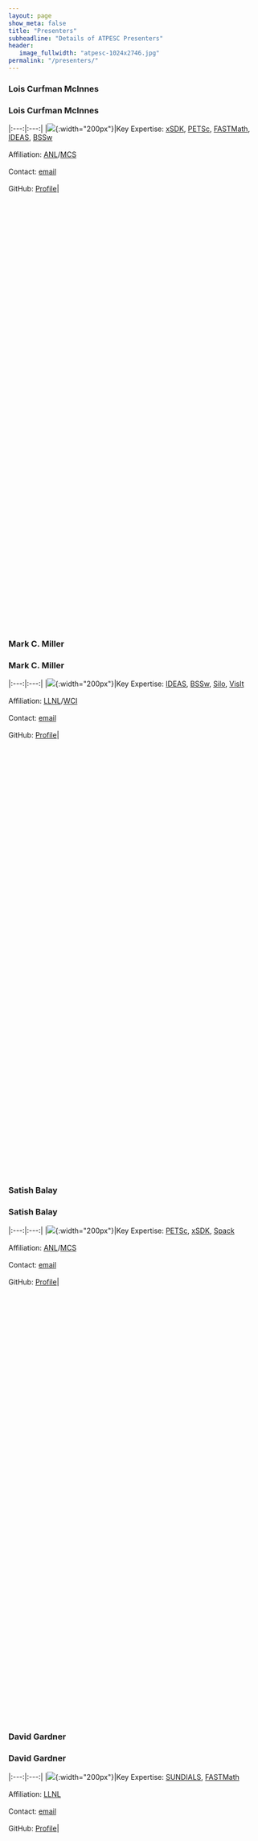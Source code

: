 ```yaml
---
layout: page
show_meta: false
title: "Presenters"
subheadline: "Details of ATPESC Presenters"
header:
   image_fullwidth: "atpesc-1024x2746.jpg"
permalink: "/presenters/"
---
```


### Lois Curfman McInnes
### Lois Curfman McInnes

|:---:|:---:|
|![](https://avatars2.githubusercontent.com/u/786325?s=460&v=4){:width="200px"}|Key Expertise: [xSDK][xsdk], [PETSc][petsc], [FASTMath][fastmath], [IDEAS][ideas], [BSSw][bssw]<br><br>Affiliation: [ANL][anl]/[MCS][anl-mcs]<br><br>Contact: [email][lcm-m]<br><br>GitHub: [Profile][lcm-g]|

<br><br><br><br><br><br><br><br><br><br><br><br><br><br><br><br><br><br><br><br><br><br><br><br><br>
<br><br><br><br><br><br><br><br><br><br><br><br><br><br><br><br><br><br><br><br><br><br><br><br><br>

### Mark C. Miller
### Mark C. Miller

|:---:|:---:|
|![](https://avatars1.githubusercontent.com/u/5720676?s=460&v=4){:width="200px"}|Key Expertise: [IDEAS][ideas], [BSSw][bssw], [Silo][silo], [VisIt][visit]<br><br>Affiliation: [LLNL][llnl]/[WCI][llnl-wci]<br><br>Contact: [email][mcm-m]<br><br>GitHub: [Profile][mcm-g]|

<br><br><br><br><br><br><br><br><br><br><br><br><br><br><br><br><br><br><br><br><br><br><br><br><br>
<br><br><br><br><br><br><br><br><br><br><br><br><br><br><br><br><br><br><br><br><br><br><br><br><br>

### Satish Balay
### Satish Balay

|:---:|:---:|
|![](https://avatars2.githubusercontent.com/u/5642668?s=460&v=4){:width="200px"}|Key Expertise: [PETSc][petsc], [xSDK][xsdk], [Spack][spack]<br><br>Affiliation: [ANL][anl]/[MCS][anl-mcs]<br><br>Contact: [email][sb-m]<br><br>GitHub: [Profile][sb-g]|

<br><br><br><br><br><br><br><br><br><br><br><br><br><br><br><br><br><br><br><br><br><br><br><br><br>
<br><br><br><br><br><br><br><br><br><br><br><br><br><br><br><br><br><br><br><br><br><br><br><br><br>


### David Gardner
### David Gardner

|:---:|:---:|
|![](https://people.llnl.gov/sites/default/files/styles/medium/public/img/gardner48.png?itok=oJGssFtM){:width="200px"}|Key Expertise: [SUNDIALS][sundials], [FASTMath][fastmath]<br><br>Affiliation: [LLNL][llnl]<br><br>Contact: [email][dg-m]<br><br>GitHub: [Profile][dg-g]|

<br><br><br><br><br><br><br><br><br><br><br><br><br><br><br><br><br><br><br><br><br><br><br><br><br>
<br><br><br><br><br><br><br><br><br><br><br><br><br><br><br><br><br><br><br><br><br><br><br><br><br>

### Ann Almgren
### Ann Almgren

|:---:|:---:|
|![](https://ccse.lbl.gov/people/almgren/picture_small.jpg){:width="200px"}|Key Expertise: [AMReX][amrex], [FASTMath][fastmath], [xSDK][xsdk] <br><br>Affiliation: [LBL][lbl]/[CCSE][lbl-ccse]<br><br>Contact: [email][aa-m]<br><br>GitHub: [Profile][aa-g]|

<br><br><br><br><br><br><br><br><br><br><br><br><br><br><br><br><br><br><br><br><br><br><br><br><br>
<br><br><br><br><br><br><br><br><br><br><br><br><br><br><br><br><br><br><br><br><br><br><br><br><br>

### Andrew Myers
### Andrew Myers

|:---:|:---:|
|![](https://ccse.lbl.gov/people/amyers/myers.jpg){:width="200px"}|Key Expertise: [AMReX][amrex]<br><br>Affiliation: [LBL][lbl]/[CCSE][lbl-ccse]<br><br>Contact: [email][am-m]<br><br>GitHub: [Profile][am-g]|

<br><br><br><br><br><br><br><br><br><br><br><br><br><br><br><br><br><br><br><br><br><br><br><br><br>
<br><br><br><br><br><br><br><br><br><br><br><br><br><br><br><br><br><br><br><br><br><br><br><br><br>

### Todd Munson
### Todd Munson

|:---:|:---:|
|![](https://press3.mcs.anl.gov/atpesc/files/2018/07/Munson.png){:width="200px"}|Key Expertise: [PETSc/TAO][petsc]<br><br>Affiliation: [ANL][anl]/[MCS][anl-mcs]<br><br>Contact: [email][tm-m]<br><br>GitLab: [GitLab][tm-g]|

<br><br><br><br><br><br><br><br><br><br><br><br><br><br><br><br><br><br><br><br><br><br><br><br><br>
<br><br><br><br><br><br><br><br><br><br><br><br><br><br><br><br><br><br><br><br><br><br><br><br><br>

### Toby Isaac
### Toby Isaac

|:---:|:---:|
|![](https://gitlab.com/uploads/-/system/user/avatar/1230244/avatar.png){:width="200px"}|Key Expertise: [PETSc/TAO][petsc]<br><br>Affiliation: [ANL][anl]/[MCS][anl-mcs]<br><br>Contact: [email][ti-m]<br><br>GitLab: [GitLab][ti-g]|

<br><br><br><br><br><br><br><br><br><br><br><br><br><br><br><br><br><br><br><br><br><br><br><br><br>
<br><br><br><br><br><br><br><br><br><br><br><br><br><br><br><br><br><br><br><br><br><br><br><br><br>

### Christian Glusa
### Christian Glusa

|:---:|:---:|
|![](https://avatars3.githubusercontent.com/u/4666273?s=400&v=4){:width="200px"}|Key Expertise: [Trilinos][trilinos]/[MueLu][muelu]<br><br>Affiliation: [SNL][snl]/[CCR][snl-ccr]<br><br>Contact: [email][cg-m]<br><br>GitHub: [Profile][cg-g]|

<br><br><br><br><br><br><br><br><br><br><br><br><br><br><br><br><br><br><br><br><br><br><br><br><br>
<br><br><br><br><br><br><br><br><br><br><br><br><br><br><br><br><br><br><br><br><br><br><br><br><br>

### Jonathan Hu
### Jonathan Hu

|:---:|:---:|
|![](https://extremecomputingtraining.anl.gov/files/2019/08/jhu.png){:width="200px"}|Key Expertise: [Trilinos][trilinos]/[MueLu][muelu]<br><br>Affiliation: [SNL][snl]/[CCR][snl-ccr]<br><br>Contact: [email][jh-m]<br><br>GitHub: [Profile][jh-g]|

<br><br><br><br><br><br><br><br><br><br><br><br><br><br><br><br><br><br><br><br><br><br><br><br><br>
<br><br><br><br><br><br><br><br><br><br><br><br><br><br><br><br><br><br><br><br><br><br><br><br><br>

### Peter Ohm
### Peter Ohm

|:---:|:---:|
|![](https://avatars.githubusercontent.com/u/28906776?v=4){:width="200px"}|Key Expertise: [Trilinos][trilinos]/[MueLu][muelu]<br><br>Affiliation: [SNL][snl]<br><br>Contact: [email][po-m]<br><br>GitHub: [Profile][po-g]|

<br><br><br><br><br><br><br><br><br><br><br><br><br><br><br><br><br><br><br><br><br><br><br><br><br>
<br><br><br><br><br><br><br><br><br><br><br><br><br><br><br><br><br><br><br><br><br><br><br><br><br>

### Graham Harper
### Graham Harper

|:---:|:---:|
|![](https://cfwebprod.sandia.gov/cfdocs/CompResearch/docs/harper_res.jpg){:width="200px"}|Key Expertise: [Trilinos][trilinos]/[MueLu][muelu]<br><br>Affiliation: [SNL][snl]<br><br>Contact: [email][gbh-m]<br><br>GitHub: [Profile][gbh-g]|

<br><br><br><br><br><br><br><br><br><br><br><br><br><br><br><br><br><br><br><br><br><br><br><br><br>
<br><br><br><br><br><br><br><br><br><br><br><br><br><br><br><br><br><br><br><br><br><br><br><br><br>

### Barry Smith
### Barry Smith

|:---:|:---:|
|![](https://avatars2.githubusercontent.com/u/512185?s=400&v=4){:width="200px"}|Key Expertise: [PETSc][petsc], [FASTMath][fastmath], [xSDK][xsdk]<br><br>Affiliation: [ANL][anl]/[MCS][anl-mcs]<br><br>Contact: [email][bs-m]<br><br>BitBucket: [Profile][bs-b]|

<br><br><br><br><br><br><br><br><br><br><br><br><br><br><br><br><br><br><br><br><br><br><br><br><br>
<br><br><br><br><br><br><br><br><br><br><br><br><br><br><br><br><br><br><br><br><br><br><br><br><br>

### X. Sherry Li
### X. Sherry Li

|:---:|:---:|
|![](https://avatars2.githubusercontent.com/u/11741943?s=400&v=4){:width="200px"}|Key Expertise: [SuperLU][superlu], [STRUMPACK][strumpack], [FASTMath][fastmath], [xSDK][xsdk]<br><br>Affiliation: [LBL][lbl]/[CRD][lbl-crd]<br><br>Contact: [email][sl-m]<br><br>GitHub: [Profile][sl-g]|

<br><br><br><br><br><br><br><br><br><br><br><br><br><br><br><br><br><br><br><br><br><br><br><br><br>
<br><br><br><br><br><br><br><br><br><br><br><br><br><br><br><br><br><br><br><br><br><br><br><br><br>

### Ulrike Yang
### Ulrike Yang

|:---:|:---:|
|![](https://avatars2.githubusercontent.com/u/16307629?s=400&v=4){:width="200px"}|Key Expertise: [hypre][hypre], [FASTMath][fastmath], [xSDK][xsdk]<br><br>Affiliation: [LLNL][llnl]/[CASC][llnl-casc]<br><br>Contact: [email][sl-m]<br><br>GitHub: [Profile][sl-g]|

<br><br><br><br><br><br><br><br><br><br><br><br><br><br><br><br><br><br><br><br><br><br><br><br><br>
<br><br><br><br><br><br><br><br><br><br><br><br><br><br><br><br><br><br><br><br><br><br><br><br><br>

### Steve Hudson
### Steve Hudson

|:---:|:---:|
|![](https://avatars3.githubusercontent.com/u/16457059?s=460&v=4){:width="200px"}|Key Expertise: [libEnsemble][libEnsemble], [xSDK][xsdk]<br><br>Affiliation: [ANL][anl]/[MCS][anl-mcs]<br><br>Contact: [email][sh-m]<br><br>GitHub: [Profile][sh-g]|

<br><br><br><br><br><br><br><br><br><br><br><br><br><br><br><br><br><br><br><br><br><br><br><br><br>
<br><br><br><br><br><br><br><br><br><br><br><br><br><br><br><br><br><br><br><br><br><br><br><br><br>

### Jim Demmel
### Jim Demmel

|:---:|:---:|
|![](https://www2.eecs.berkeley.edu/Faculty/Photos/Homepages/demmel.jpg){:width="200px"}|Presentation on Communication-<br>Avoiding Algorithms.<br><br>Affiliation: [UCB][ucb]/[EECS][ucb-eecs]|

<br><br><br><br><br><br><br><br><br><br><br><br><br><br><br><br><br><br><br><br><br><br><br><br><br>
<br><br><br><br><br><br><br><br><br><br><br><br><br><br><br><br><br><br><br><br><br><br><br><br><br>

### Jack Dongarra
### Jack Dongarra

|:---:|:---:|
|![](http://www.netlib.org/utk/people/JackDongarra/images/jack-2019-small.jpg){:width="200px"}|Presentation on Adaptive<br>Linear Solvers and Eigensolvers <br><br>Affiliation: [UTK][utk]/[EECS][utk-eecs]|

<br><br><br><br><br><br><br><br><br><br><br><br><br><br><br><br><br><br><br><br><br><br><br><br><br>
<br><br><br><br><br><br><br><br><br><br><br><br><br><br><br><br><br><br><br><br><br><br><br><br><br>

### David Keyes
### David Keyes

|:---:|:---:|
|![](https://www.kaust.edu.sa/PublishingImages/study/faculty/bio-keyes.jpg?renditionId=20){:width="200px"}|Presentation on Convergence of Big Data and<br>Large Scale Simulation<br><br>Affiliation: [KAUST][kaust]/[CEMSE][kaust-cemse]|

<br><br><br><br><br><br><br><br><br><br><br><br><br><br><br><br><br><br><br><br><br><br><br><br><br>
<br><br><br><br><br><br><br><br><br><br><br><br><br><br><br><br><br><br><br><br><br><br><br><br><br>

### Tzanio Kolev
### Tzanio Kolev

|:---:|:---:|
|![](https://people.llnl.gov/getImage?per_intr_no=1199570){:width="200px"}|Key Expertise: [MFEM][mfem], [xSDK][xsdk], [FASTMath][fastmath]<br><br>Affiliation: [LLNL][llnl]/[CASC][llnl-casc]<br><br>Contact: [email][tk-m]<br><br>GitHub: [Profile][tk-g]|

<br><br><br><br><br><br><br><br><br><br><br><br><br><br><br><br><br><br><br><br><br><br><br><br><br>
<br><br><br><br><br><br><br><br><br><br><br><br><br><br><br><br><br><br><br><br><br><br><br><br><br>

### Mark S. Shephard
### Mark S. Shephard

|:---:|:---:|
|![](https://faculty.rpi.edu/sites/default/files/styles/large/public/Shepard_crop.jpg?itok=pfhiEDyz){:width="200px"}|Key Expertise: [PUMI][pumi], [PUMIpic][pumipic], [Omega_h][omegah], [FASTMath][fastmath]<br><br>Affiliation: [RPI][rpi]/[SCOREC][rpi-scorec]<br><br>Contact: [email][mss-m]|

<br><br><br><br><br><br><br><br><br><br><br><br><br><br><br><br><br><br><br><br><br><br><br><br><br>
<br><br><br><br><br><br><br><br><br><br><br><br><br><br><br><br><br><br><br><br><br><br><br><br><br>

### Aaron Fisher
### Aaron Fisher

|:---:|:---:|
|![](https://people.llnl.gov/getImage?per_intr_no=1214098){:width="200px"}|Key Expertise: [MFEM][mfem], [xSDK][xsdk]<br><br>Affiliation: [LLNL][llnl]/[CASC][llnl-casc]<br><br>Contact: [email][af-m]<br><br>GitHub: [Profile][af-g]|

<br><br><br><br><br><br><br><br><br><br><br><br><br><br><br><br><br><br><br><br><br><br><br><br><br>
<br><br><br><br><br><br><br><br><br><br><br><br><br><br><br><br><br><br><br><br><br><br><br><br><br>

### Sarah Osborn
### Sarah Osborn

|:---:|:---:|
|![](https://people.llnl.gov/getImage?per_intr_no=1325696){:width="200px"}|Key Expertise: [hypre][hypre]<br><br>Affiliation: [LLNL][llnl]/[CASC][llnl-casc]<br><br>Contact: [email][so-m]<br><br>GitHub: [Profile][so-g]|

<br><br><br><br><br><br><br><br><br><br><br><br><br><br><br><br><br><br><br><br><br><br><br><br><br>
<br><br><br><br><br><br><br><br><br><br><br><br><br><br><br><br><br><br><br><br><br><br><br><br><br>

### Richard Tran Mills
### Richard Tran Mills

|:---:|:---:|
|![](https://www.anl.gov/sites/www/files/styles/profile_teaser_square_350px/public/richard_mills.jpg?itok=fc8TVnEs){:width="200px"}|Key Expertise: [PETSc][petsc]<br><br>Affiliation: [ANL][anl]/[MCS][anl-mcs]<br><br>Contact: [email][rtm-m]<br><br>GitHub: [Profile][rtm-g]|

<br><br><br><br><br><br><br><br><br><br><br><br><br><br><br><br><br><br><br><br><br><br><br><br><br>
<br><br><br><br><br><br><br><br><br><br><br><br><br><br><br><br><br><br><br><br><br><br><br><br><br>

### Pieter Ghysels
### Pieter Ghysels

|:---:|:---:|
|![](https://crd.lbl.gov/assets/Uploads/_resampled/SetHeight150-10797thumb.jpg){:width="200px"}|Key Expertise: [SuperLU][superlu], [STRUMPACK][strumpack]<br><br>Affiliation: [LBL][lbl]/[MCS][lbl-crd]<br><br>Contact: [email][pg-m]<br><br>GitHub: [Profile][pg-g]|

<br><br><br><br><br><br><br><br><br><br><br><br><br><br><br><br><br><br><br><br><br><br><br><br><br>
<br><br><br><br><br><br><br><br><br><br><br><br><br><br><br><br><br><br><br><br><br><br><br><br><br>

### Cameron Smith
### Cameron Smith

|:---:|:---:|
|![](https://extremecomputingtraining.anl.gov/wp-content/uploads/sites/96/2015/03/Upload_head_shot_photo_3803_cwsmithHeadShot_square.png){:width="200px"}|Key Expertise: [PUMI][pumi], [PUMIpic][pumipic], [Omega_h][omegah], [FASTMath][fastmath]<br><br>Affiliation: [RPI][rpi]/[SCOREC][rpi-scorec]<br><br>Contact: [email][cs-m]<br><br>GitHub: [Profile][cs-g]|

<br><br><br><br><br><br><br><br><br><br><br><br><br><br><br><br><br><br><br><br><br><br><br><br><br>
<br><br><br><br><br><br><br><br><br><br><br><br><br><br><br><br><br><br><br><br><br><br><br><br><br>

### Vladimir Tomov
### Vladimir Tomov

|:---:|:---:|
|![](https://people.llnl.gov/sites/default/files/styles/medium/public/img/tomov2.png?itok=sIwMiN72){:width="200px"}|Key Expertise: Finite element methods for mult-material ALE models, mesh optimization, immersed mesh discretizations<br><br>Affiliation: [LLNL][llnl]<br><br>Contact: [email][vt-m]<br><br>GitHub: [Profile][vt-g]|

<br><br><br><br><br><br><br><br><br><br><br><br><br><br><br><br><br><br><br><br><br><br><br><br><br>
<br><br><br><br><br><br><br><br><br><br><br><br><br><br><br><br><br><br><br><br><br><br><br><br><br>

### Daniel Osei-Kuffuor
### Daniel Osei-Kuffuor

|:---:|:---:|
||Key Expertise: <br><br>Affiliation: <br><br>Contact: <br><br>GitHub: |

<br><br><br><br><br><br><br><br><br><br><br><br><br><br><br><br><br><br><br><br><br><br><br><br><br>
<br><br><br><br><br><br><br><br><br><br><br><br><br><br><br><br><br><br><br><br><br><br><br><br><br>

### Weiqun Zhang
### Weiqun Zhang

|:---:|:---:|
|![](https://crd.lbl.gov/assets/Uploads/Zhang__FillWzE1MCwxNTBd.Weiqun.jpg)|Key Expertise: [AMReX][amrex]<br><br>Affiliation: [LBL][lbl]/[CCSE][lbl-ccse]<<br><br>Contact: [wz-m] <br><br>GitHub: [wz-g]|

<br><br><br><br><br><br><br><br><br><br><br><br><br><br><br><br><br><br><br><br><br><br><br><br><br>
<br><br><br><br><br><br><br><br><br><br><br><br><br><br><br><br><br><br><br><br><br><br><br><br><br>

[amrex]: https://amrex-codes.github.io
[xsdk]: https://xsdk.info
[petsc]: https://petsc.org
[ideas]: https://ideas-productivity.org
[bssw]: https://bssw.io
[fastmath]: https://fastmath-scidac.llnl.gov
[silo]: https://silo.llnl.gov
[spack]: https://spack.io
[sundials]: https://computing.llnl.gov/projects/sundials
[visit]: https://visit.llnl.gov
[trilinos]: https://trilinos.github.io
[muelu]: https://trilinos.github.io/muelu.html
[superlu]: https://portal.nersc.gov/project/sparse/superlu/
[strumpack]: https://github.com/pghysels/STRUMPACK
[hypre]: https://computing.llnl.gov/projects/hypre-scalable-linear-solvers-multigrid-methods
[netlib]: http://www.netlib.org
[blas]: http://www.netlib.org/blas/
[linpack]: https://www.netlib.org/linpack/
[lapack]: http://www.netlib.org/lapack/
[scalapack]: http://www.netlib.org/scalapack/
[libensemble]: https://libensemble.readthedocs.io
[mfem]: https://mfem.org
[pumi]: https://www.scorec.rpi.edu/pumi/
[pumipic]: https://github.com/scorec/pumi-pic
[omegah]: https://github.com/scorec/omega_h

[anl]: https://www.anl.gov
[anl-mcs]: https://www.anl.gov/mcs
[llnl]: https://www.llnl.gov
[llnl-wci]: https://wci.llnl.gov
[llnl-casc]: https://computing.llnl.gov/casc
[smu]: https://www.smu.edu
[smu-math]: https://www.smu.edu/Dedman/academics/departments/math
[lbl]: https://www.lbl.gov
[lbl-ccse]: https://ccse.lbl.gov/index.html
[lbl-crd]: https://crd.lbl.gov/about/org-chart/
[snl]: https://www.sandia.gov
[snl-ccr]: https://cfwebprod.sandia.gov/cfdocs/CompResearch/index.cfm
[ucb]: https://www.berkeley.edu
[ucb-eecs]: https://eecs.berkeley.edu/?_ga=2.256708555.1104062462.1564722483-1947421373.1564722483
[utk]: https://www.utk.edu
[utk-eecs]: http://www.eecs.utk.edu
[kaust]: https://www.kaust.edu.sa/en
[kaust-cemse]: https://cemse.kaust.edu.sa
[rpi]: https://www.rpi.edu
[rpi-scorec]: https://www.scorec.rpi.edu

[lcm-m]: <mailto:curfman@mcs.anl.gov>
[mcm-m]: <mailto:miller86@llnl.gov>
[sb-m]: <mailto:balay@mcs.anl.gov>
[dg-m]: <mailto:gardner48@llnl.gov>
[aa-m]: <mailto:ASAlmgren@lbl.gov>
[am-m]: <mailto:atmyers@lbl.gov>
[tm-m]: <mailto:tmunson@mcs.anl.gov>
[ti-m]: <mailto:tisaac@anl.gov>
[cg-m]: <mailto:caglusa@sandia.gov>
[jh-m]: <mailto:jhu@sandia.gov>
[bs-m]: <mailto:bsmith@mcs.anl.gov>
[sl-m]: <mailto:xsli@lbl.gov>
[uy-m]: <mailto:yang11@llnl.gov>
[sh-m]: <malto:shudson@anl.gov>
[jd-m]: <mailto:demmel@cs.berkeley.edu>
[jd2-m]: <mailto:dongarra@utk.edu>
[dk-m]: <mailto:david.keyes@kaust.edu.sa>
[tk-m]: <mailto:tzanio@llnl.gov>
[mss-m]: <mailto:shephm@rpi.edu>
[af-m]: <mailto:afisher@llnl.gov>
[so-m]: <mailto:osborn9@llnl.gov>
[rtm-m]: <mailto:rtmills@anl.gov>
[pg-m]: <mailto:pghysels@lbl.gov>
[po-m]: <mailto:pohm@sandia.gov>
[gbh-m]: <mailto:gbharpe@sandia.gov>
[cs-m]: <mailto:smithc11@rpi.edu>
[vt-m]: <mailto:tomov2@llnl.gov>
[wz-m]: <mailto:WeiqunZhang@lbl.gov>

[lcm-g]: https://github.com/curfman
[mcm-g]: https://github.com/markcmiller86
[sb-g]: https://github.com/balay
[dg-g]: https://github.com/gardner48
[aa-g]: https://github.com/asalmgren
[am-g]: https://github.com/atmyers
[tm-g]: https://gitlab.com/tmunson
[ti-g]: https://gitlab.com/tisaac
[cg-g]: https://github.com/cgcgcg
[jh-g]: https://github.com/jhux2
[bs-b]: https://www.mcs.anl.gov/~bsmith
[sl-g]: https://github.com/xiaoyeli
[uy-g]: https://github.com/ulrikeyang
[sh-g]: https://github.com/shuds13
[tk-g]: https://github.com/tzanio
[af-g]: https://github.com/acfisher
[so-g]: https://github.com/osborn9
[rtm-g]: https://github.com/rtmills
[pg-g]: https://github.com/pghysels
[po-g]: https://github.com/pohm01
[gbh-g]: https://github.com/GrahamBenHarper
[cs-g]: https://github.com/cwsmith
[vt-g]: https://github.com/vladotomov
[wz-g]: https://github.com/WeiqunZhang

